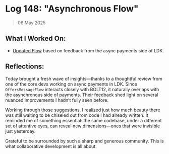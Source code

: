 # Log 148: "Asynchronous Flow"

> 08 May 2025

## What I Worked On:

- [Updated Flow](https://github.com/lightningdevkit/rust-lightning/pull/3639#issuecomment-2863812184)
  based on feedback from the async payments side of LDK.

## Reflections:

Today brought a fresh wave of insights—thanks to a thoughtful review from one of
the core devs working on async payments in LDK. Since `OffersMessageFlow`
interacts closely with BOLT12, it naturally overlaps with the asynchronous side
of payments. Their feedback shed light on several nuanced improvements I hadn’t
fully seen before.

Working through those suggestions, I realized just how much beauty there was
still waiting to be chiseled out from code I had already written. It reminded me
of something essential: the same codebase, under a different set of attentive
eyes, can reveal new dimensions—ones that were invisible just yesterday.

Grateful to be surrounded by such a sharp and generous community. This is what
collaborative development is all about.
